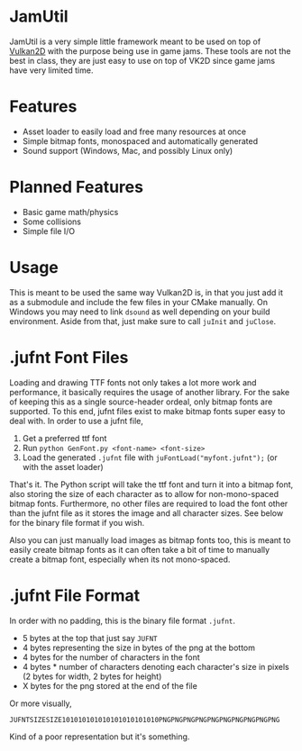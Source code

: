 JamUtil
=======
JamUtil is a very simple little framework meant to be used on top of [Vulkan2D](https://github.com/PaoloMazzon/Vulkan2D)
with the purpose being use in game jams. These tools are not the best in class, they are just
easy to use on top of VK2D since game jams have very limited time.

Features
========

 + Asset loader to easily load and free many resources at once
 + Simple bitmap fonts, monospaced and automatically generated
 + Sound support (Windows, Mac, and possibly Linux only)

Planned Features
================

 + Basic game math/physics
 + Some collisions
 + Simple file I/O
 
Usage
=====
This is meant to be used the same way Vulkan2D is, in that you just add it as a submodule
and include the few files in your CMake manually. On Windows you may need to link `dsound`
as well depending on your build environment. Aside from that, just make sure to call `juInit`
and `juClose`.

.jufnt Font Files
=================
Loading and drawing TTF fonts not only takes a lot more work and performance, it basically
requires the usage of another library. For the sake of keeping this as a single source-header
ordeal, only bitmap fonts are supported. To this end, jufnt files exist to make bitmap
fonts super easy to deal with. In order to use a jufnt file,

 1. Get a preferred ttf font
 2. Run `python GenFont.py <font-name> <font-size>`
 3. Load the generated `.jufnt` file with `juFontLoad("myfont.jufnt");` (or with the asset loader)
 
That's it. The Python script will take the ttf font and turn it into a bitmap font, also storing
the size of each character as to allow for non-mono-spaced bitmap fonts. Furthermore, no other
files are required to load the font other than the jufnt file as it stores the image and all
character sizes. See below for the binary file format if you wish.

Also you can just manually load images as bitmap fonts too, this is meant to easily create bitmap
fonts as it can often take a bit of time to manually create a bitmap font, especially when its
not mono-spaced.

.jufnt File Format
==================
In order with no padding, this is the binary file format `.jufnt`.

 + 5 bytes at the top that just say `JUFNT`
 + 4 bytes representing the size in bytes of the png at the bottom
 + 4 bytes for the number of characters in the font
 + 4 bytes * number of characters denoting each character's size in pixels (2 bytes for width, 2 bytes for height)
 + X bytes for the png stored at the end of the file

Or more visually,

    JUFNTSIZESIZE101010101010101010101010PNGPNGPNGPNGPNGPNGPNGPNGPNGPNG
   
Kind of a poor representation but it's something.